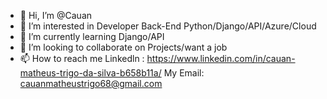 - 👋 Hi, I’m @Cauan
- 👀 I’m interested in  Developer Back-End Python/Django/API/Azure/Cloud
- 🌱 I’m currently learning  Django/API
- 💞️ I’m looking to collaborate on Projects/want a job
- 📫 How to reach me  Linkedln : https://www.linkedin.com/in/cauan-matheus-trigo-da-silva-b658b11a/ 
      My Email: cauanmatheustrigo68@gmail.com





